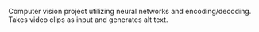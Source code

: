 Computer vision project utilizing neural networks and encoding/decoding. Takes video clips as input and generates alt text.
